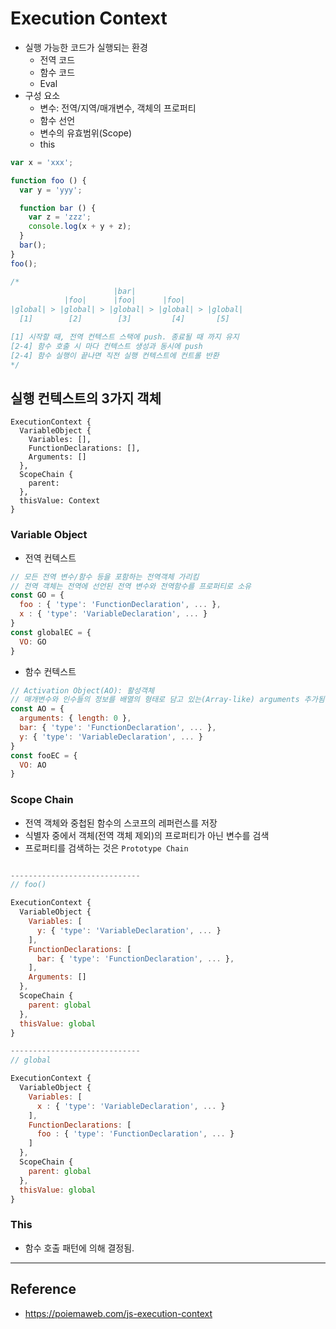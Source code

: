 # Execution Context
- 실행 가능한 코드가 실행되는 환경
  - 전역 코드
  - 함수 코드
  - Eval
- 구성 요소
  - 변수: 전역/지역/매개변수, 객체의 프로퍼티
  - 함수 선언
  - 변수의 유효범위(Scope)
  - this


``` javascript
var x = 'xxx';

function foo () {
  var y = 'yyy';

  function bar () {
    var z = 'zzz';
    console.log(x + y + z);
  }
  bar();
}
foo();

/*
                       |bar|
            |foo|      |foo|      |foo|
|global| > |global| > |global| > |global| > |global|
  [1]        [2]        [3]         [4]       [5]

[1] 시작할 때, 전역 컨텍스트 스택에 push. 종료될 때 까지 유지
[2-4] 함수 호출 시 마다 컨텍스트 생성과 동시에 push
[2-4] 함수 실행이 끝나면 직전 실행 컨텍스트에 컨트롤 반환
*/
```

## 실행 컨텍스트의 3가지 객체
```
ExecutionContext {
  VariableObject {
    Variables: [],
    FunctionDeclarations: [],
    Arguments: []
  },
  ScopeChain {
    parent: 
  },
  thisValue: Context
}
```

### Variable Object
- 전역 컨텍스트
``` javascript
// 모든 전역 변수/함수 등을 포함하는 전역객체 가리킴
// 전역 객체는 전역에 선언된 전역 변수와 전역함수를 프로퍼티로 소유
const GO = {
  foo : { 'type': 'FunctionDeclaration', ... },
  x : { 'type': 'VariableDeclaration', ... }
}
const globalEC = {
  VO: GO 
}
```

- 함수 컨텍스트
``` javascript
// Activation Object(AO): 활성객체
// 매개변수와 인수들의 정보를 배열의 형태로 담고 있는(Array-like) arguments 추가됨
const AO = {
  arguments: { length: 0 },
  bar: { 'type': 'FunctionDeclaration', ... },
  y: { 'type': 'VariableDeclaration', ... }
}
const fooEC = {
  VO: AO
}
```

### Scope Chain
- 전역 객체와 중첩된 함수의 스코프의 레퍼런스를 저장
- 식별자 중에서 객체(전역 객체 제외)의 프로퍼티가 아닌 변수를 검색
-  프로퍼티를 검색하는 것은 `Prototype Chain`
``` javascript

-----------------------------
// foo()

ExecutionContext {
  VariableObject {
    Variables: [
      y: { 'type': 'VariableDeclaration', ... }
    ],
    FunctionDeclarations: [
      bar: { 'type': 'FunctionDeclaration', ... },
    ],
    Arguments: []
  },
  ScopeChain {
    parent: global
  },
  thisValue: global
}

-----------------------------
// global

ExecutionContext {
  VariableObject {
    Variables: [
      x : { 'type': 'VariableDeclaration', ... }
    ],
    FunctionDeclarations: [
      foo : { 'type': 'FunctionDeclaration', ... }
    ]
  },
  ScopeChain {
    parent: global
  },
  thisValue: global
}
```


### This
- 함수 호출 패턴에 의해 결정됨.

--- 
## Reference
- https://poiemaweb.com/js-execution-context
